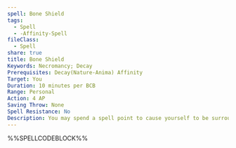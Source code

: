 ```yaml
---
spell: Bone Shield
tags:
  - Spell
  - -Affinity-Spell
fileClass:
  - Spell
share: true
title: Bone Shield
Keywords: Necromancy; Decay
Prerequisites: Decay(Nature-Anima) Affinity
Target: You
Duration: 10 minutes per BCB
Range: Personal
Action: 4 AP
Saving Throw: None
Spell Resistance: No
Description: You may spend a spell point to cause yourself to be surrounded by a series of floating bones that help reduce incoming damage. You summon one bone per 4 BCB (minimum 1). For each bone you have summoned you gain DR 2/- (stacking with itself). For every 20 points of damage prevented by this spell a bone is destroyed, lowering the DR provided by this spell by 2. Once all bones are destroyed the spell immediately ends.
---
```

%%SPELLCODEBLOCK%%